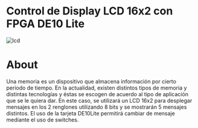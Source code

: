 # Control de Display LCD 16x2 con FPGA DE10 Lite
![lcd](https://user-images.githubusercontent.com/95587971/144762907-11745e97-a295-47bc-9412-26487e784d6f.png)

# About
Una memoria es un dispositivo que almacena información por cierto período de tiempo. En la actualidad, existen distintos tipos de memoria y distintas tecnologías y éstas se escogen de acuerdo al tipo de aplicación que se le quiera dar. En este caso, se utilizará un LCD 16x2 para desplegar mensajes en los 2 renglones utilizando 8 bits y se mostrarán 5 mensajes distintos. El uso de la tarjeta DE10Lite permitirá cambiar de mensaje mediante el uso de switches. 
